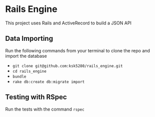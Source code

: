 # Rails Engine

This project uses Rails and ActiveRecord to build a JSON API

## Data Importing

Run the following commands from your terminal to clone the repo and import the database

* `git clone git@github.com:ksk5280/rails_engine.git`
* `cd rails_engine`
* `bundle`
* `rake db:create db:migrate import`


## Testing with RSpec

Run the tests with the command `rspec`
